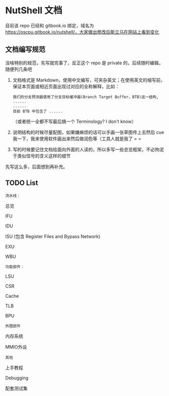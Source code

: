# NutShell 文档

目前该 repo 已经和 gitbook.io 绑定，域名为 https://oscpu.gitbook.io/nutshell/，大家做出修改后能立马在网站上看到变化



## 文档编写规范

没啥特别的规范，先写就完事了，反正这个 repo 是 private 的，后续随时编辑，随便列几条吧

1. 文档格式是 Markdown，使用中文编写，可夹杂英文；在使用英文的缩写前，保证本页面或相近页面出现过对应的全称解释，比如：

   ```
   我们的分支预测器使用了分支目标缓冲器(Branch Target Buffer，BTB)这一结构, ......
   ......
   目前 BTB 中包含了 ......
   ```

   （或者统一全都不写最后搞一个 Terminology? I don't know）

2. 说明结构的时候尽量配图，如果嫌麻烦的话可以手画一张草图传上去然后 cue 我一下，我来使用软件画出来然后做润色等（工具人就是我了 = =

3. 写的时候要记住文档给面向外面的人读的，所以多写一些总览框架，不必拘泥于类似信号的含义这样的细节

先写这么多，后面想到再补充。



## TODO List

`流水线：`

总览

IFU

IDU

ISU (包含 Register Files and Bypass Network)

EXU

WBU

`功能部件：`

LSU

CSR

Cache

TLB

BPU

`外围部件`

内存系统

MMIO外设

`其他`

上手教程

Debugging

配套测试集





